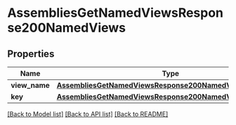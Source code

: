 # AssembliesGetNamedViewsResponse200NamedViews

## Properties
Name | Type | Description | Notes
------------ | ------------- | ------------- | -------------
**view_name** | [**AssembliesGetNamedViewsResponse200NamedViewsViewName**](AssembliesGetNamedViewsResponse200NamedViewsViewName.md) |  | [optional] 
**key** | [**AssembliesGetNamedViewsResponse200NamedViewsKey**](AssembliesGetNamedViewsResponse200NamedViewsKey.md) |  | [optional] 

[[Back to Model list]](../README.md#documentation-for-models) [[Back to API list]](../README.md#documentation-for-api-endpoints) [[Back to README]](../README.md)


